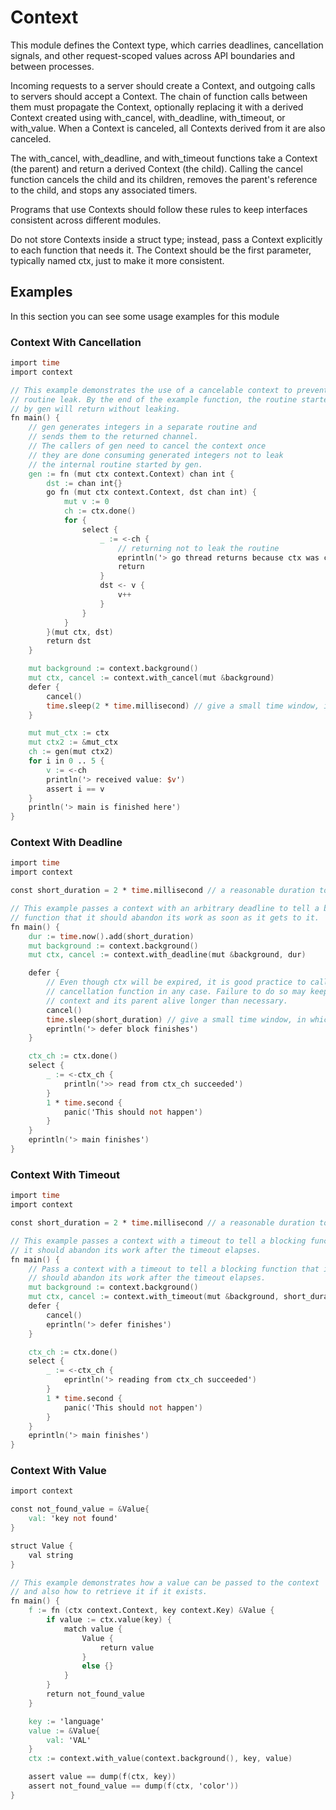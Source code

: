 # Context

This module defines the Context type, which carries deadlines, cancellation signals,
and other request-scoped values across API boundaries and between processes.

Incoming requests to a server should create a Context, and outgoing calls to servers
should accept a Context. The chain of function calls between them must propagate the
Context, optionally replacing it with a derived Context created using with_cancel,
with_deadline, with_timeout, or with_value. When a Context is canceled, all Contexts
derived from it are also canceled.

The with_cancel, with_deadline, and with_timeout functions take a Context (the parent)
and return a derived Context (the child). Calling the cancel function
cancels the child and its children, removes the parent's reference to the child,
and stops any associated timers.

Programs that use Contexts should follow these rules to keep interfaces consistent
across different modules.

Do not store Contexts inside a struct type; instead, pass a Context explicitly
to each function that needs it. The Context should be the first parameter,
typically named ctx, just to make it more consistent.

## Examples

In this section you can see some usage examples for this module

### Context With Cancellation

```v
import time
import context

// This example demonstrates the use of a cancelable context to prevent a
// routine leak. By the end of the example function, the routine started
// by gen will return without leaking.
fn main() {
	// gen generates integers in a separate routine and
	// sends them to the returned channel.
	// The callers of gen need to cancel the context once
	// they are done consuming generated integers not to leak
	// the internal routine started by gen.
	gen := fn (mut ctx context.Context) chan int {
		dst := chan int{}
		go fn (mut ctx context.Context, dst chan int) {
			mut v := 0
			ch := ctx.done()
			for {
				select {
					_ := <-ch {
						// returning not to leak the routine
						eprintln('> go thread returns because ctx was canceled/done')
						return
					}
					dst <- v {
						v++
					}
				}
			}
		}(mut ctx, dst)
		return dst
	}

	mut background := context.background()
	mut ctx, cancel := context.with_cancel(mut &background)
	defer {
		cancel()
		time.sleep(2 * time.millisecond) // give a small time window, in which the go thread routine has a chance to return
	}

	mut mut_ctx := ctx
	mut ctx2 := &mut_ctx
	ch := gen(mut ctx2)
	for i in 0 .. 5 {
		v := <-ch
		println('> received value: $v')
		assert i == v
	}
	println('> main is finished here')
}
```

### Context With Deadline

```v
import time
import context

const short_duration = 2 * time.millisecond // a reasonable duration to block in an example

// This example passes a context with an arbitrary deadline to tell a blocking
// function that it should abandon its work as soon as it gets to it.
fn main() {
	dur := time.now().add(short_duration)
	mut background := context.background()
	mut ctx, cancel := context.with_deadline(mut &background, dur)

	defer {
		// Even though ctx will be expired, it is good practice to call its
		// cancellation function in any case. Failure to do so may keep the
		// context and its parent alive longer than necessary.
		cancel()
		time.sleep(short_duration) // give a small time window, in which the go thread routine has a chance to return
		eprintln('> defer block finishes')
	}

	ctx_ch := ctx.done()
	select {
		_ := <-ctx_ch {
			println('>> read from ctx_ch succeeded')
		}
		1 * time.second {
			panic('This should not happen')
		}
	}
	eprintln('> main finishes')
}
```

### Context With Timeout

```v
import time
import context

const short_duration = 2 * time.millisecond // a reasonable duration to block in an example

// This example passes a context with a timeout to tell a blocking function that
// it should abandon its work after the timeout elapses.
fn main() {
	// Pass a context with a timeout to tell a blocking function that it
	// should abandon its work after the timeout elapses.
	mut background := context.background()
	mut ctx, cancel := context.with_timeout(mut &background, short_duration)
	defer {
		cancel()
		eprintln('> defer finishes')
	}

	ctx_ch := ctx.done()
	select {
		_ := <-ctx_ch {
			eprintln('> reading from ctx_ch succeeded')
		}
		1 * time.second {
			panic('This should not happen')
		}
	}
	eprintln('> main finishes')
}
```

### Context With Value

```v
import context

const not_found_value = &Value{
	val: 'key not found'
}

struct Value {
	val string
}

// This example demonstrates how a value can be passed to the context
// and also how to retrieve it if it exists.
fn main() {
	f := fn (ctx context.Context, key context.Key) &Value {
		if value := ctx.value(key) {
			match value {
				Value {
					return value
				}
				else {}
			}
		}
		return not_found_value
	}

	key := 'language'
	value := &Value{
		val: 'VAL'
	}
	ctx := context.with_value(context.background(), key, value)

	assert value == dump(f(ctx, key))
	assert not_found_value == dump(f(ctx, 'color'))
}
```
